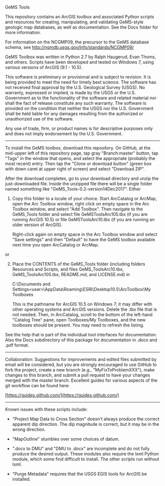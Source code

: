 GeMS Tools

This repository contains an ArcGIS toolbox and associated Python scripts and resources for creating, manipulating, and validating GeMS-style geologic map databases, as well as documentation.  See the Docs folder for more information. 

For information on the NCGMP09, the precursor to the GeMS database schema, see http://ngmdb.usgs.gov/Info/standards/NCGMP09/

GeMS Toolbox was written in Python 2.7 by Ralph Haugerud, Evan Thoms, and others. Scripts have been developed and tested on Windows 7, using various versions of ArcGIS (9.1 - 10.5). 

This software is preliminary or provisional and is subject to revision. It is being provided to meet the need for timely best science. The software has not received final approval by the U.S. Geological Survey (USGS). No warranty, expressed or implied, is made by the USGS or the U.S. Government as to the functionality of the software and related material nor shall the fact of release constitute any such warranty. The software is provided on the condition that neither the USGS nor the U.S. Government shall be held liable for any damages resulting from the authorized or unauthorized use of the software.

Any use of trade, firm, or product names is for descriptive purposes only and does not imply endorsement by the U.S. Government.

-----------------------------------------------------------------

To install the GeMS toolbox, download this repository. On GitHub, at the mid-upper left of this repository page, tap gray "Branch:master" button, tap "Tags" in the window that opens, and select the appropriate (probably the most recent) entry.  Then tap the "Clone or download button" (green box with down caret at upper right of screen) and select "Download ZIP". 

After the download completes, go to your download directory and unzip the just-downloaded file. Inside the unzipped file there will be a single folder named something like "GeMS_Tools-0.2-version14Dec2017". Either 

1. Copy this folder to a locale of your choice. Start ArcCatalog or ArcMap, open the Arc Toolbox window, right click on empty space in the Arc Toolbox window, and select "Add Toolbox".  Then navigate to the GeMS_Tools folder and select file GeMSToolsArc105.tbx (if you are running ArcGIS 10.5) or file GeMSToolsArc10.tbx (if you are running an older version of ArcGIS).

    Right-click again on empty space in the Arc Toolbox window and select "Save settings" and then "Default" to have the GeMS toolbox available next time you open ArcCatalog or ArcMap.

or 

2. Place the CONTENTS of the GeMS_Tools folder (including folders Resources and Scripts, and files GeMS_ToolsArc10.tbx, GeMS_ToolsArc105.tbx, README.md, and LICENSE.md) in

    C:\Documents and Settings\<user>\AppData\Roaming\ESRI\Desktop10.5\ArcToolbox\My Toolboxes

    This is the pathname for ArcGIS 10.5 on Windows 7; it may differ with other operating systems and ArcGIS versions. Delete the .tbx file that is not needed. Then, in ArcCatalog, scroll to the bottom of the left-hand "Catalog Tree" pane, open Toolboxes/My Toolboxes, and the new toolboxes should be present. You may need to refresh the listing. 

See the help that is part of the individual tool interfaces for documentation. Also the Docs subdirectory of this package for documentation in .docx and .pdf format. 

-----------------------------------------------------------------

Collaboration: Suggestions for improvements and edited files submitted by email will be considered, but you are strongly encouraged to use GitHub to fork the project, create a new branch (e.g., "MyFixToProblemXXX"), make changes to this branch, and submit a pull request to have your changes merged with the master branch. Excellent guides for various aspects of the git workflow can be found here:

[https://guides.github.com/](https://guides.github.com/)

-----------------------------------------------------------------

Known issues with these scripts include:

* "Project Map Data to Cross Section" doesn't always produce the correct apparent dip direction. The dip magnitude is correct, but it may be in the wrong direction.

* "MapOutline" stumbles over some choices of datum.

* ".docx to DMU" and "DMU to .docx" are incomplete and do not fully produce the desired output. These modules also 
require the lxml Python module, which some find difficult to install. The other scripts run without lxml.  

* "Purge Metadata" requires that the USGS EGIS tools for ArcGIS be installed. 
